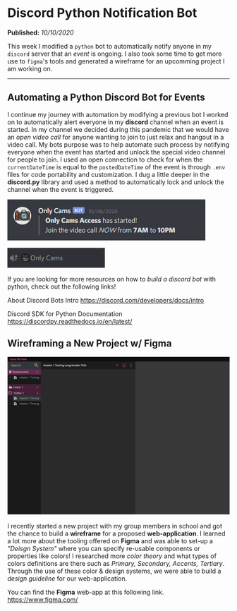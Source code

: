 # Discord Python Notification Bot

**Published:** *10/10/2020*

This week I modified a `python` bot to automatically notify anyone in my `discord` server that an *event* is ongoing. I also took some time to get more use to `figma`'s tools and generated a wireframe for an upcomming project I am working on. 

---

## Automating a Python Discord Bot for Events
I continue my journey with automation by modifying a previous bot I worked on to automatically alert everyone in my **discord** channel when an event is started. In my channel we decided during this pandemic that we would have an *open video call* for anyone wanting to join to just relax and hangout in a video call. My bots purpose was to help automate such process by notifying everyone when the event has started and unlock the special video channel for people to join. I used an open connection to check for when the `currentDateTime` is equal to the `postedDateTime` of the event is through `.env` files for code portability and customization. I dug a little deeper in the **discord.py** library and used a method to automatically lock and unlock the channel when the event is triggered.

![discord notification](/2020/discord-bot_notification-cams.png)

![nginx landing page](/2020/discord-bot_locked-channel.png)

If you are looking for more resources on how to *build a discord bot* with python, check out the following links!

About Discord Bots Intro
https://discord.com/developers/docs/intro

Discord SDK for Python Documentation
https://discordpy.readthedocs.io/en/latest/

## Wireframing a New Project w/ Figma

![markdown notetaker wireframe](/2020/wireframe_md-notetaker.png)

I recently started a new project with my group members in school and got the chance to build a **wireframe** for a proposed **web-application**. I learned a lot more about the tooling offered on **Figma** and was able to set-up a *"Deisgn System"* where you can specify re-usable components or properties like colors! I researched more *color theory* and what types of colors definitions are there such as *Primary, Secondary, Accents, Tertiary*. Through the use of these color & design systems, we were able to build a *design guideline* for our web-application.

You can find the **Figma** web-app at this following link.
https://www.figma.com/
